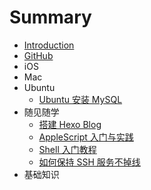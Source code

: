# Summary

* [Introduction](README.md)
* [GitHub](https://github.com/fullstack-zhangpeng)
* iOS
* Mac
* Ubuntu
    * [Ubuntu 安装 MySQL](Ubuntu/Install-MySQL.md)
* 随见随学
    * [搭建 Hexo Blog](MeetAndLearn/Set-up-Hexo-blog.md)
    * [AppleScript 入门与实践](MeetAndLearn/Introduction-to-AppleScript.md)
    * [Shell 入门教程](MeetAndLearn/Introduction-to-Shell.md)
    * [如何保持 SSH 服务不掉线](MeetAndLearn/Keep-alive-SSH.md)
* 基础知识

